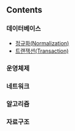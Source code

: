 ## Contents

### 데이터베이스

- <a href='https://github.com/younhwan97/cs-study/blob/main/database/normalization.md'>정규화(Normalization)</a>
- <a href='https://github.com/younhwan97/cs-study/blob/main/database/transaction.md'>트랜잭션(Transaction)</a>

### 운영체제

### 네트워크

### 알고리즘

### 자료구조